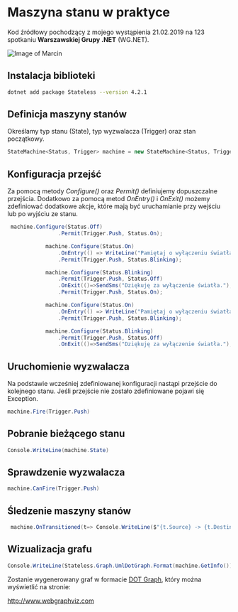 # Maszyna stanu w praktyce

Kod źródłowy pochodzący z mojego wystąpienia 21.02.2019 na 123 spotkaniu **Warszawskiej Grupy .NET** (WG.NET). 


![Image of Marcin](wgnet.png)

## Instalacja biblioteki

~~~ bash
dotnet add package Stateless --version 4.2.1
~~~


## Definicja maszyny stanów
Określamy typ stanu (State), typ wyzwalacza (Trigger) oraz stan początkowy.
~~~ csharp
StateMachine<Status, Trigger> machine = new StateMachine<Status, Trigger>(Status.Off);
~~~


## Konfiguracja przejść
Za pomocą metody _Configure()_ oraz _Permit()_ definiujemy dopuszczalne przejścia. Dodatkowo za pomocą metod _OnEntry()_ i _OnExit()_ możemy zdefiniować dodatkowe akcje, które mają być uruchamianie przy wejściu lub po wyjściu ze stanu.

~~~ csharp
 machine.Configure(Status.Off)   
                .Permit(Trigger.Push, Status.On);

            machine.Configure(Status.On)
                .OnEntry(() => WriteLine("Pamiętaj o wyłączeniu światła."), "Powitanie")
                .Permit(Trigger.Push, Status.Blinking);

            machine.Configure(Status.Blinking)
                .Permit(Trigger.Push, Status.Off)
                .OnExit(()=>SendSms("Dziękuję za wyłączenie światła."), "Podziękowanie"); machine.Configure(Status.Off)   
                .Permit(Trigger.Push, Status.On);

            machine.Configure(Status.On)
                .OnEntry(() => WriteLine("Pamiętaj o wyłączeniu światła."), "Powitanie")
                .Permit(Trigger.Push, Status.Blinking);

            machine.Configure(Status.Blinking)
                .Permit(Trigger.Push, Status.Off)
                .OnExit(()=>SendSms("Dziękuję za wyłączenie światła."), "Podziękowanie");
~~~


## Uruchomienie wyzwalacza
Na podstawie wcześniej zdefiniowanej konfiguracji nastąpi przejście do kolejnego stanu.
Jeśli przejście nie zostało zdefiniowane pojawi się Exception.

~~~ csharp
machine.Fire(Trigger.Push)
~~~

## Pobranie bieżącego stanu
~~~ csharp
Console.WriteLine(machine.State)
~~~ 


## Sprawdzenie wyzwalacza
~~~ csharp
machine.CanFire(Trigger.Push)
~~~

## Śledzenie maszyny stanów   
~~~ csharp
 machine.OnTransitioned(t=> Console.WriteLine($"{t.Source} -> {t.Destination}"));
~~~        
            
## Wizualizacja grafu
~~~ csharp
Console.WriteLine(Stateless.Graph.UmlDotGraph.Format(machine.GetInfo()));
~~~

Zostanie wygenerowany graf w formacie [ DOT Graph](https://en.wikipedia.org/wiki/DOT_(graph_description_language)), który można wyświetlić na stronie:

http://www.webgraphviz.com
